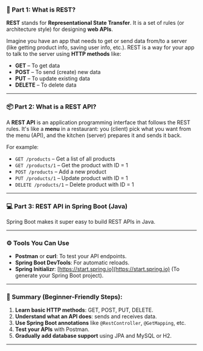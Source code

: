 
### 🧠 Part 1: What is REST?

**REST** stands for **Representational State Transfer**. It is a set of rules (or architecture style) for designing **web APIs**.

Imagine you have an app that needs to get or send data from/to a server (like getting product info, saving user info, etc.). REST is a way for your app to talk to the server using **HTTP methods** like:

* **GET** – To get data
* **POST** – To send (create) new data
* **PUT** – To update existing data
* **DELETE** – To delete data

---

### 📦 Part 2: What is a REST API?

A **REST API** is an application programming interface that follows the REST rules. It's like a **menu** in a restaurant: you (client) pick what you want from the menu (API), and the kitchen (server) prepares it and sends it back.

For example:

* `GET /products` – Get a list of all products
* `GET /products/1` – Get the product with ID = 1
* `POST /products` – Add a new product
* `PUT /products/1` – Update product with ID = 1
* `DELETE /products/1` – Delete product with ID = 1

---

### 💻 Part 3: REST API in Spring Boot (Java)

Spring Boot makes it super easy to build REST APIs in Java.



---

### ⚙️ Tools You Can Use

* **Postman** or **curl**: To test your API endpoints.
* **Spring Boot DevTools**: For automatic reloads.
* **Spring Initializr**: [https://start.spring.io](https://start.spring.io) (To generate your Spring Boot project).

---

### 📌 Summary (Beginner-Friendly Steps):

1. **Learn basic HTTP methods**: GET, POST, PUT, DELETE.
2. **Understand what an API does**: sends and receives data.
3. **Use Spring Boot annotations** like `@RestController`, `@GetMapping`, etc.
4. **Test your APIs** with Postman.
5. **Gradually add database support** using JPA and MySQL or H2.

---
